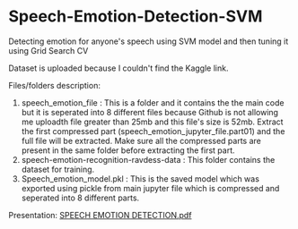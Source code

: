 # Speech-Emotion-Detection-SVM
Detecting emotion for anyone's speech using SVM model and then tuning it using Grid Search CV

Dataset is uploaded because I couldn't find the Kaggle link.

Files/folders description:

1. speech_emotion_file : This is a folder and it contains the the main code but it is seperated into 8 different files because Github is not allowing me uploadth file greater than 25mb and this file's size is 52mb. Extract the first compressed part (speech_emotion_jupyter_file.part01) and the full file will be extracted. Make sure all the compressed parts are present in the same folder before extracting the first part.
2. speech-emotion-recognition-ravdess-data : This folder contains the dataset for training.
3. Speech_emotion_model.pkl : This is the saved model which was exported using pickle from main jupyter file which is compressed and seperated into 8 different parts.

Presentation: [SPEECH EMOTION DETECTION.pdf](https://github.com/hemant19singh/Speech-Emotion-Detection-SVM/files/7821384/SPEECH.EMOTION.DETECTION.pdf)
